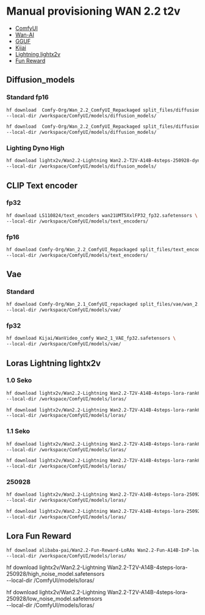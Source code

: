 # Manual provisioning WAN 2.2 t2v

- [ComfyUI](https://huggingface.co/Comfy-Org/Wan_2.2_ComfyUI_Repackaged)
- [Wan-AI](https://huggingface.co/Wan-AI)
- [GGUF](https://huggingface.co/QuantStack)
- [Kijai](https://huggingface.co/Kijai/WanVideo_comfy)
- [Lightning lightx2v](https://huggingface.co/lightx2v)
- [Fun Reward](https://huggingface.co/alibaba-pai/Wan2.2-Fun-Reward-LoRAs)

## Diffusion_models

### Standard fp16

```bash
hf download  Comfy-Org/Wan_2.2_ComfyUI_Repackaged split_files/diffusion_models/wan2.2_t2v_low_noise_14B_fp16.safetensors \
--local-dir /workspace/ComfyUI/models/diffusion_models/

hf download  Comfy-Org/Wan_2.2_ComfyUI_Repackaged split_files/diffusion_models/wan2.2_t2v_high_noise_14B_fp16.safetensors \
--local-dir /workspace/ComfyUI/models/diffusion_models/
``` 

### Lighting Dyno High

```bash 
hf download lightx2v/Wan2.2-Lightning Wan2.2-T2V-A14B-4steps-250928-dyno/Wan2.2-T2V-A14B-4steps-250928-dyno-high-lightx2v.safetensors \
--local-dir /workspace/ComfyUI/models/diffusion_models/
```

## CLIP Text encoder

### fp32

```bash
hf download LS110824/text_encoders wan21UMT5XxlFP32_fp32.safetensors \
--local-dir /workspace/ComfyUI/models/text_encoders/
```

### fp16

```bash
hf download Comfy-Org/Wan_2.2_ComfyUI_Repackaged split_files/text_encoders/umt5_xxl_fp16.safetensors \
--local-dir /workspace/ComfyUI/models/text_encoders/
```

## Vae

### Standard

```bash
hf download Comfy-Org/Wan_2.1_ComfyUI_repackaged split_files/vae/wan_2.1_vae.safetensors \
--local-dir /workspace/ComfyUI/models/vae/
```

### fp32

```bash
hf download Kijai/WanVideo_comfy Wan2_1_VAE_fp32.safetensors \
--local-dir /workspace/ComfyUI/models/vae/
```

## Loras Lightning lightx2v

### 1.0 Seko

```bash
hf download lightx2v/Wan2.2-Lightning Wan2.2-T2V-A14B-4steps-lora-rank64-Seko-V1/low_noise_model.safetensors \
--local-dir /workspace/ComfyUI/models/loras/

hf download lightx2v/Wan2.2-Lightning Wan2.2-T2V-A14B-4steps-lora-rank64-Seko-V1/high_noise_model.safetensors \
--local-dir /workspace/ComfyUI/models/loras/
```

### 1.1 Seko

```bash
hf download lightx2v/Wan2.2-Lightning Wan2.2-T2V-A14B-4steps-lora-rank64-Seko-V1.1/high_noise_model.safetensors \
--local-dir /workspace/ComfyUI/models/loras/

hf download lightx2v/Wan2.2-Lightning Wan2.2-T2V-A14B-4steps-lora-rank64-Seko-V1.1/low_noise_model.safetensors \
--local-dir /workspace/ComfyUI/models/loras/
```

### 250928

```bash
hf download lightx2v/Wan2.2-Lightning Wan2.2-T2V-A14B-4steps-lora-250928/high_noise_model.safetensors \
--local-dir /workspace/ComfyUI/models/loras/

hf download lightx2v/Wan2.2-Lightning Wan2.2-T2V-A14B-4steps-lora-250928/low_noise_model.safetensors \
--local-dir /workspace/ComfyUI/models/loras/
```

## Lora Fun Reward

```bash
hf download alibaba-pai/Wan2.2-Fun-Reward-LoRAs Wan2.2-Fun-A14B-InP-low-noise-HPS2.1.safetensors \
--local-dir /workspace/ComfyUI/models/loras/
```

hf download lightx2v/Wan2.2-Lightning Wan2.2-T2V-A14B-4steps-lora-250928/high_noise_model.safetensors \
--local-dir /ComfyUI/models/loras/

hf download lightx2v/Wan2.2-Lightning Wan2.2-T2V-A14B-4steps-lora-250928/low_noise_model.safetensors \
--local-dir /ComfyUI/models/loras/